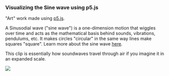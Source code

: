 ### Visualizing the Sine wave using p5.js

"Art" work made using [p5.js](https://p5js.org/get-started/). 

A Sinusodial wave ("sine wave") is a one-dimension motion that wiggles over time and acts as the mathematical basis behind sounds, vibrations, pendulums, etc. It makes circles "circular" in the same way lines make squares "square". Learn more about the sine wave [here](https://betterexplained.com/articles/intuitive-understanding-of-sine-waves/).

This clip is essentially how soundwaves travel through air if you imagine it in an expanded scale.

<!-- ![](https://media.giphy.com/media/yqK3ysMBjZLeDwEVGZ/giphy.gif) -->

![](https://media.giphy.com/media/fgQDoeRmA8B4yX0cei/giphy.gif)
